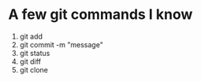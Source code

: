 # A few git commands I know

1. git add <filename>
1. git commit -m "message"
1. git status
1. git diff
1. git clone 